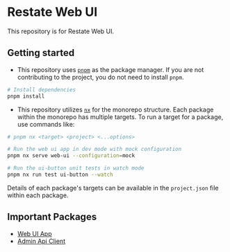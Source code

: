 # Restate Web UI

This repository is for Restate Web UI.

## Getting started

- This repository uses [`pnpm`](https://pnpm.io) as the package manager. If you are not contributing to the project, you do not need to install `pnpm`.

```sh
# Install dependencies
pnpm install
```

- This repository utilizes [`nx`](https://nx.dev) for the monorepo structure. Each package within the monorepo has multiple targets. To run a target for a package, use commands like:

```sh
# pnpm nx <target> <project> <...options>

# Run the web ui app in dev mode with mock configuration
pnpm nx serve web-ui --configuration=mock

# Run the ui-button unit tests in watch mode
pnpm nx run test ui-button --watch
```

Details of each package's targets can be available in the `project.json` file within each package.

## Important Packages

- [Web UI App](apps/web-ui/README.md)
- [Admin Api Client](libs/data-access/admin-api/README.md)
